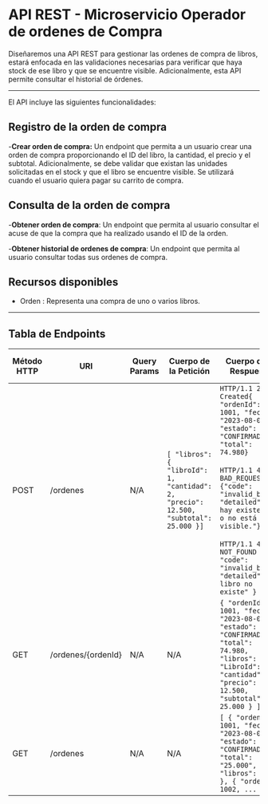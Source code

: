 # API REST - Microservicio Operador de ordenes de Compra

Diseñaremos una API REST para gestionar las ordenes de compra de libros, estará enfocada en las validaciones necesarias para verificar que haya stock de ese libro y que se encuentre visible. Adicionalmente, esta API permite consultar el historial de órdenes.

---
El API incluye las siguientes funcionalidades:
## Registro de la orden de compra
-**Crear orden de compra:** Un endpoint que permita a un usuario crear una orden de compra proporcionando el ID del libro, la cantidad, el precio y el subtotal. Adicionalmente, se debe validar que existan las unidades solicitadas en el stock y que el libro se encuentre visible. Se utilizará cuando el usuario quiera pagar su carrito de compra. 

## Consulta de la orden de compra
-**Obtener orden de compra**: Un endpoint que permita al usuario consultar el acuse de que la compra que ha realizado usando el ID de la orden. 

-**Obtener historial de ordenes de compra**: Un endpoint que permita al usuario consultar todas sus ordenes de compra. 

## Recursos disponibles

- Orden : Representa una compra de uno o varios libros.

---

## Tabla de Endpoints

| Método HTTP | URI               | Query Params | Cuerpo de la Petición                                                                                          | Cuerpo de la Respuesta                                                                                                                 | Códigos de Respuesta                               |
|-------------|-------------------|--------------|---------------------------------------------------------------------------------------------------------------|----------------------------------------------------------------------------------------------------------------------------------------|---------------------------------------------------|
| POST        | /ordenes           | N/A          | `[ "libros": { "libroId": 1, "cantidad": 2, "precio": 12.500, "subtotal": 25.000 }]`                                          | `HTTP/1.1 201 Created{ "ordenId": 1001, "fecha": "2023-08-0", "estado": "CONFIRMADA", "total": 74.980}`<br><br> `HTTP/1.1 400 BAD_REQUEST {"code": "invalid_body", "detailed": "No hay existencias o no está visible."}` <br><br>  `HTTP/1.1 404 NOT_FOUND { "code": "invalid_body", "detailed": "El libro no existe" }`                                       | 201 Created, <br>400 Bad Request, <br>404 Not found, <br>500 Internal Server Error |
| GET         | /ordenes/{ordenId} | N/A          | N/A                                                                                                           | `{ "ordenId": 1001, "fecha": "2023-08-0", "estado": "CONFIRMADA", "total": 74.980, "libros": [{ "LibroId": 1,  "cantidad": 2, "precio": 12.500, "subtotal": 25.000 } ]}`                                           | 200 OK, <br>404 Not Found, <br>500 Internal Server Error |
| GET         | /ordenes           | N/A          | N/A                                                                                                           | `[ { "ordenId": 1001, "fecha": "2023-08-0", "estado": "CONFIRMADA", "total": "25.000", "libros": [...] }, { "ordenId": 1002, ... } ]`                                                      | 200 OK,  <br>404 Not Found, <br>500 Internal Server Error |
